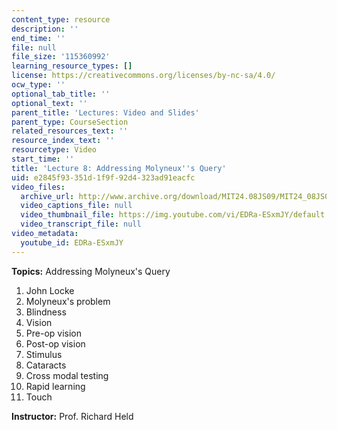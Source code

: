 ```yaml
---
content_type: resource
description: ''
end_time: ''
file: null
file_size: '115360992'
learning_resource_types: []
license: https://creativecommons.org/licenses/by-nc-sa/4.0/
ocw_type: ''
optional_tab_title: ''
optional_text: ''
parent_title: 'Lectures: Video and Slides'
parent_type: CourseSection
related_resources_text: ''
resource_index_text: ''
resourcetype: Video
start_time: ''
title: 'Lecture 8: Addressing Molyneux''s Query'
uid: e2845f93-351d-1f9f-92d4-323ad91eacfc
video_files:
  archive_url: http://www.archive.org/download/MIT24.08JS09/MIT24_08JS09_lec08_300k.mp4
  video_captions_file: null
  video_thumbnail_file: https://img.youtube.com/vi/EDRa-ESxmJY/default.jpg
  video_transcript_file: null
video_metadata:
  youtube_id: EDRa-ESxmJY
---
```


**Topics:** Addressing Molyneux's Query

1.  John Locke
2.  Molyneux's problem
3.  Blindness
4.  Vision
5.  Pre-op vision
6.  Post-op vision
7.  Stimulus
8.  Cataracts
9.  Cross modal testing
10.  Rapid learning
11.  Touch

**Instructor:** Prof. Richard Held

